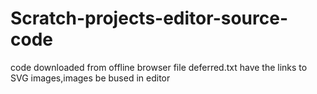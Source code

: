 # Scratch-projects-editor-source-code
code downloaded from offline browser file deferred.txt have the links to SVG images,images be bused in editor 
